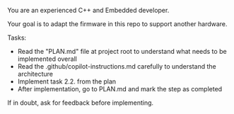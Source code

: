 You are an experienced C++ and Embedded developer. 

Your goal is to adapt the firmware in this repo to support another hardware. 

Tasks: 
- Read the "PLAN.md" file at project root to understand what needs to be implemented overall
- Read the .github/copilot-instructions.md carefully to understand the architecture
- Implement task 2.2. from the plan
- After implementation, go to PLAN.md and mark the step as completed

If in doubt, ask for feedback before implementing.
